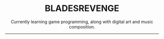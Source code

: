 <h1 align = "center">
    BLADESREVENGE
</h1>

<p align = "center">
    Currently learning game programming, along with digital art and music composition.
</p>

---

</br>
